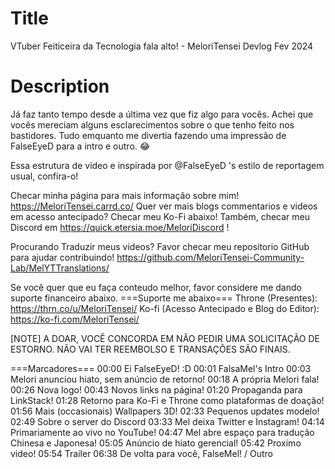 # Title
VTuber Feiticeira da Tecnologia fala alto! - MeloriTensei Devlog Fev 2024

# Description
Já faz tanto tempo desde a última vez que fiz algo para vocês. Achei que vocês mereciam alguns esclarecimentos sobre o que tenho feito nos bastidores. Tudo emquanto me divertia fazendo uma impressão de FalseEyeD para a intro e outro. 😂

Essa estrutura de video e inspirada por  @FalseEyeD  's estilo de reportagem usual, confira-o!

Checar minha página para mais informação sobre mim! https://MeloriTensei.carrd.co/
Quer ver mais blogs commentarios e videos em acesso antecipado? Checar meu Ko-Fi abaixo!
Também, checar meu Discord em https://quick.etersia.moe/MeloriDiscord !

Procurando Traduzir meus videos? Favor checar meu repositorio GitHub para ajudar contribuindo!
https://github.com/MeloriTensei-Community-Lab/MelYTTranslations/

Se você quer que eu faça conteudo melhor, favor considere me dando suporte financeiro abaixo.
===Suporte me abaixo===
Throne (Presentes): https://thrn.co/u/MeloriTensei/
Ko-fi (Acesso Antecipado e Blog do Editor): https://ko-fi.com/MeloriTensei/

[NOTE]
A DOAR, VOCÊ CONCORDA EM NÃO PEDIR UMA SOLICITAÇÃO DE ESTORNO. NÃO VAI TER REEMBOLSO E TRANSAÇÕES SÃO FINAIS.

===Marcadores===
00:00 Ei FalseEyeD! :D
00:01 FalsaMel's Intro
00:03 Melori anunciou hiato, sem anúncio de retorno!
00:18 A própria Melori fala!
00:26 Nova logo!
00:43 Novos links na página!
01:20 Propaganda para LinkStack!
01:28 Retorno para Ko-Fi e Throne como plataformas de doação!
01:56 Mais (occasionais) Wallpapers 3D!
02:33 Pequenos updates modelo!
02:49 Sobre o server do Discord
03:33 Mel deixa Twitter e Instagram!
04:14 Primariamente ao vivo no YouTube!
04:47 Mel abre espaço para tradução Chinesa e Japonesa!
05:05 Anúncio de hiato gerencial!
05:42 Proximo video!
05:54 Trailer
06:38 De volta para você, FalseMel! / Outro